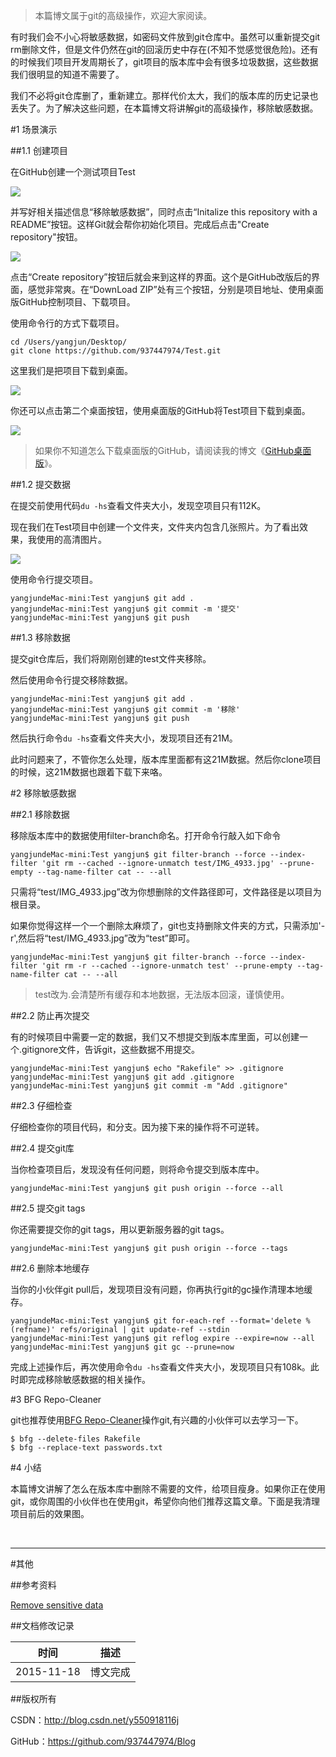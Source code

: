 >本篇博文属于git的高级操作，欢迎大家阅读。

有时我们会不小心将敏感数据，如密码文件放到git仓库中。虽然可以重新提交git rm删除文件，但是文件仍然在git的回滚历史中存在(不知不觉感觉很危险)。还有的时候我们项目开发周期长了，git项目的版本库中会有很多垃圾数据，这些数据我们很明显的知道不需要了。

我们不必将git仓库删了，重新建立。那样代价太大，我们的版本库的历史记录也丢失了。为了解决这些问题，在本篇博文将讲解git的高级操作，移除敏感数据。

#1 场景演示

##1.1 创建项目

在GitHub创建一个测试项目Test

![](https://raw.githubusercontent.com/937447974/Blog/master/Resources/2015111801.png)

并写好相关描述信息“移除敏感数据”，同时点击“Initalize this repository with a README”按钮。这样Git就会帮你初始化项目。完成后点击"Create repository"按钮。

![](https://raw.githubusercontent.com/937447974/Blog/master/Resources/2015111802.png)

点击“Create repository”按钮后就会来到这样的界面。这个是GitHub改版后的界面，感觉非常爽。在“DownLoad ZIP”处有三个按钮，分别是项目地址、使用桌面版GitHub控制项目、下载项目。

使用命令行的方式下载项目。

```git
cd /Users/yangjun/Desktop/
git clone https://github.com/937447974/Test.git
```

这里我们是把项目下载到桌面。

![](https://raw.githubusercontent.com/937447974/Blog/master/Resources/2015111803.png)

你还可以点击第二个桌面按钮，使用桌面版的GitHub将Test项目下载到桌面。

![](https://raw.githubusercontent.com/937447974/Blog/master/Resources/2015111804.png)

>如果你不知道怎么下载桌面版的GitHub，请阅读我的博文《[GitHub桌面版](https://github.com/937447974/Blog/blob/master/工作/GitHub桌面版.md)》。

##1.2 提交数据

在提交前使用代码`du -hs`查看文件夹大小，发现空项目只有112K。

现在我们在Test项目中创建一个文件夹，文件夹内包含几张照片。为了看出效果，我使用的高清图片。

![](https://raw.githubusercontent.com/937447974/Blog/master/Resources/2015111805.png)

使用命令行提交项目。

```git
yangjundeMac-mini:Test yangjun$ git add .
yangjundeMac-mini:Test yangjun$ git commit -m '提交'
yangjundeMac-mini:Test yangjun$ git push
```

##1.3 移除数据

提交git仓库后，我们将刚刚创建的test文件夹移除。

然后使用命令行提交移除数据。

```git
yangjundeMac-mini:Test yangjun$ git add .
yangjundeMac-mini:Test yangjun$ git commit -m '移除'
yangjundeMac-mini:Test yangjun$ git push
```

然后执行命令`du -hs`查看文件夹大小，发现项目还有21M。

此时问题来了，不管你怎么处理，版本库里面都有这21M数据。然后你clone项目的时候，这21M数据也跟着下载下来咯。

#2 移除敏感数据

##2.1 移除数据

移除版本库中的数据使用filter-branch命名。打开命令行敲入如下命令

```git
yangjundeMac-mini:Test yangjun$ git filter-branch --force --index-filter 'git rm --cached --ignore-unmatch test/IMG_4933.jpg' --prune-empty --tag-name-filter cat -- --all
```

只需将“test/IMG_4933.jpg”改为你想删除的文件路径即可，文件路径是以项目为根目录。

如果你觉得这样一个一个删除太麻烦了，git也支持删除文件夹的方式，只需添加'-r',然后将“test/IMG_4933.jpg”改为“test”即可。

```git
yangjundeMac-mini:Test yangjun$ git filter-branch --force --index-filter 'git rm -r --cached --ignore-unmatch test' --prune-empty --tag-name-filter cat -- --all
```

> test改为.会清楚所有缓存和本地数据，无法版本回滚，谨慎使用。

##2.2 防止再次提交

有的时候项目中需要一定的数据，我们又不想提交到版本库里面，可以创建一个.gitignore文件，告诉git，这些数据不用提交。

```git
yangjundeMac-mini:Test yangjun$ echo "Rakefile" >> .gitignore
yangjundeMac-mini:Test yangjun$ git add .gitignore
yangjundeMac-mini:Test yangjun$ git commit -m "Add .gitignore"
```

##2.3 仔细检查

仔细检查你的项目代码，和分支。因为接下来的操作将不可逆转。

##2.4 提交git库

当你检查项目后，发现没有任何问题，则将命令提交到版本库中。

```git
yangjundeMac-mini:Test yangjun$ git push origin --force --all
```

##2.5 提交git tags

你还需要提交你的git tags，用以更新服务器的git tags。

```git
yangjundeMac-mini:Test yangjun$ git push origin --force --tags
```

##2.6 删除本地缓存

当你的小伙伴git pull后，发现项目没有问题，你再执行git的gc操作清理本地缓存。

```git
yangjundeMac-mini:Test yangjun$ git for-each-ref --format='delete %(refname)' refs/original | git update-ref --stdin
yangjundeMac-mini:Test yangjun$ git reflog expire --expire=now --all
yangjundeMac-mini:Test yangjun$ git gc --prune=now
```

完成上述操作后，再次使用命令`du -hs`查看文件夹大小，发现项目只有108k。此时即完成移除敏感数据的相关操作。

#3 BFG Repo-Cleaner

git也推荐使用[BFG Repo-Cleaner](https://rtyley.github.io/bfg-repo-cleaner/)操作git,有兴趣的小伙伴可以去学习一下。

```git
$ bfg --delete-files Rakefile
$ bfg --replace-text passwords.txt
```

#4 小结

本篇博文讲解了怎么在版本库中删除不需要的文件，给项目瘦身。如果你正在使用git，或你周围的小伙伴也在使用git，希望你向他们推荐这篇文章。下面是我清理项目前后的效果图。


&#160;

----------

#其他

##参考资料

[Remove sensitive data](https://help.github.com/articles/remove-sensitive-data/)

##文档修改记录

| 时间 | 描述 |
| ---- | ---- |
| 2015-11-18 | 博文完成 |

##版权所有

CSDN：http://blog.csdn.net/y550918116j

GitHub：https://github.com/937447974/Blog